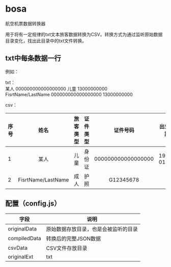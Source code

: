 # bosa
航空机票数据转换器

用于将有一定规律的txt文本旅客数据转换为CSV。转换方式为通过监听原始数据目录变化，找出此目录中的txt文件转换。


txt中每条数据一行
----

例如：

txt：<br>
某人 000000000000000000 儿童 13000000000 <br>
FisrtName/LastName 000000000000000000 13000000000

csv：

序号 | 姓名                | 旅客类型 | 证件类型 | 证件号码           | 出生日期 | 手机号
:--  | :----------------: | :------: | :-----: | :---------------: | :-----: | -----------:
1    | 某人               | 儿童     |  身份证  | 000000000000000000 | 1900-01-01 | 13000000000
2    | FisrtName/LastName | 成人     |  护照    | G12345678			|			 | 13000000000


配置（config.js）
----

字段         | 说明 
------------ | ------------- 
originalData | 原始数据存放目录，也是会被监听的目录
compiledData | 转换后的完整JSON数据
csvData      | CSV文件存放目录
originalExt  | txt
